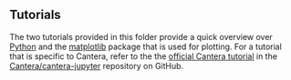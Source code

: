 ## Tutorials

The two tutorials provided in this folder provide a quick overview over [Python](01_Python_101.ipynb) and the [matplotlib](02_matplotlib_plotting.ipynb) package that is used for plotting. For a tutorial that is specific to Cantera, refer to the the [official Cantera tutorial](https://github.com/Cantera/cantera-jupyter/blob/master/python_tutorial.ipynb) in the [Cantera/cantera-jupyter](https://github.com/Cantera/cantera-jupyter) repository on GitHub.
